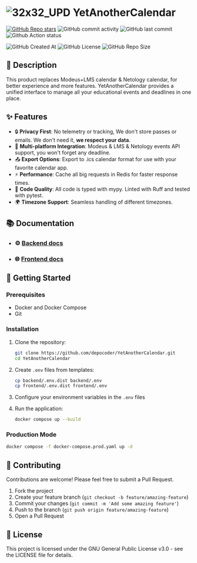 # ![32x32_UPD](https://github.com/user-attachments/assets/1fbb28a8-01bf-46bc-acc7-8527a1fd60aa) YetAnotherCalendar

[![GitHub Repo stars](https://img.shields.io/github/stars/depocoder/YetAnotherCalendar)](https://github.com/depocoder/YetAnotherCalendar/stargazers)
![GitHub commit activity](https://img.shields.io/github/commit-activity/m/depocoder/YetAnotherCalendar)
![GitHub last commit](https://img.shields.io/github/last-commit/depocoder/YetAnotherCalendar)
![Github Action status](https://github.com/depocoder/YetAnotherCalendar/actions/workflows/lint-and-test.yaml/badge.svg)

![GitHub Created At](https://img.shields.io/github/created-at/depocoder/YetAnotherCalendar)
![GitHub License](https://img.shields.io/github/license/depocoder/YetAnotherCalendar)
![GitHub Repo Size](https://img.shields.io/github/repo-size/depocoder/YetAnotherCalendar)

## 📝 Description

This product replaces Modeus+LMS calendar & Netology calendar, for better experience and more features.
YetAnotherCalendar provides a unified interface to manage all your educational events and deadlines in one place.

## ✨ Features

- 🔒 **Privacy First**: No telemetry or tracking, We don't store passes or emails. We don't need it, **we respect your
  data**.
- 🔄 **Multi-platform Integration**: Modeus & LMS & Netology events API support, you won't forget any deadline.
- 📤 **Export Options**: Export to .ics calendar format for use with your favorite calendar app.
- ⚡ **Performance**: Cache all big requests in Redis for faster response times.
- 🧪 **Code Quality**: All code is typed with mypy. Linted with Ruff and tested with pytest.
- 🌍 **Timezone Support**: Seamless handling of different timezones.

## 📚 Documentation

- ### ⚙️ [Backend docs](https://github.com/depocoder/YetAnotherCalendar/tree/main/backend)
- ### 🌐 [Frontend docs](https://github.com/depocoder/YetAnotherCalendar/tree/main/frontend)

## 🚀 Getting Started

### Prerequisites

- Docker and Docker Compose
- Git

### Installation

1. Clone the repository:
   ```sh
   git clone https://github.com/depocoder/YetAnotherCalendar.git
   cd YetAnotherCalendar
   ```

2. Create `.env` files from templates:
   ```sh
   cp backend/.env.dist backend/.env
   cp frontend/.env.dist frontend/.env
   ```

3. Configure your environment variables in the `.env` files

4. Run the application:
    ```sh
    docker compose up --build
    ```

### Production Mode

```sh
docker compose -f docker-compose.prod.yaml up -d
```

## 🤝 Contributing

Contributions are welcome! Please feel free to submit a Pull Request.

1. Fork the project
2. Create your feature branch (`git checkout -b feature/amazing-feature`)
3. Commit your changes (`git commit -m 'Add some amazing feature'`)
4. Push to the branch (`git push origin feature/amazing-feature`)
5. Open a Pull Request

## 📄 License

This project is licensed under the GNU General Public License v3.0 - see the LICENSE file for details.
